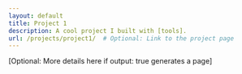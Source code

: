 ```yaml
---
layout: default
title: Project 1
description: A cool project I built with [tools].
url: /projects/project1/  # Optional: Link to the project page
---
```

[Optional: More details here if output: true generates a page]